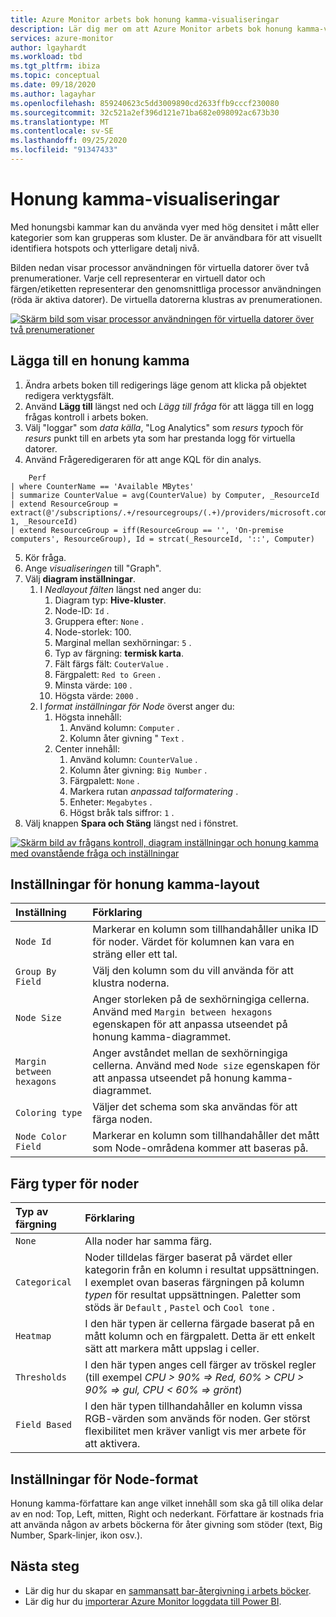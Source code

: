 ```yaml
---
title: Azure Monitor arbets bok honung kamma-visualiseringar
description: Lär dig mer om att Azure Monitor arbets bok honung kamma-visualiseringar.
services: azure-monitor
author: lgayhardt
ms.workload: tbd
ms.tgt_pltfrm: ibiza
ms.topic: conceptual
ms.date: 09/18/2020
ms.author: lagayhar
ms.openlocfilehash: 859240623c5dd3009890cd2633ffb9cccf230080
ms.sourcegitcommit: 32c521a2ef396d121e71ba682e098092ac673b30
ms.translationtype: MT
ms.contentlocale: sv-SE
ms.lasthandoff: 09/25/2020
ms.locfileid: "91347433"
---
```

# <a name="honey-comb-visualizations"></a>Honung kamma-visualiseringar

Med honungsbi kammar kan du använda vyer med hög densitet i mått eller kategorier som kan grupperas som kluster. De är användbara för att visuellt identifiera hotspots och ytterligare detalj nivå.

Bilden nedan visar processor användningen för virtuella datorer över två prenumerationer. Varje cell representerar en virtuell dator och färgen/etiketten representerar den genomsnittliga processor användningen (röda är aktiva datorer). De virtuella datorerna klustras av prenumerationen.

[![Skärm bild som visar processor användningen för virtuella datorer över två prenumerationer](.\media\workbooks-honey-comb\cpu-example.png)](.\media\workbooks-honey-comb\cpu-example.png#lightbox)

## <a name="adding-a-honey-comb"></a>Lägga till en honung kamma

1. Ändra arbets boken till redigerings läge genom att klicka på objektet redigera verktygsfält.
2. Använd **Lägg till**  längst ned och *Lägg till fråga* för att lägga till en logg frågas kontroll i arbets boken.
3. Välj "loggar" som *data källa*, "Log Analytics" som *resurs typ*och för *resurs* punkt till en arbets yta som har prestanda logg för virtuella datorer.
4. Använd Frågeredigeraren för att ange KQL för din analys.

```kusto
    Perf
| where CounterName == 'Available MBytes'
| summarize CounterValue = avg(CounterValue) by Computer, _ResourceId
| extend ResourceGroup = extract(@'/subscriptions/.+/resourcegroups/(.+)/providers/microsoft.compute/virtualmachines/.+', 1, _ResourceId)
| extend ResourceGroup = iff(ResourceGroup == '', 'On-premise computers', ResourceGroup), Id = strcat(_ResourceId, '::', Computer)
```

5. Kör fråga.
6. Ange *visualiseringen* till "Graph".
7. Välj **diagram inställningar**.
    1. I *Nedlayout fälten* längst ned anger du:
        1. Diagram typ: **Hive-kluster**.
        2. Node-ID: `Id` .
        3. Gruppera efter: `None` .
        4. Node-storlek: 100.
        5. Marginal mellan sexhörningar: `5` .
        6. Typ av färgning: **termisk karta**.
        7. Fält färgs fält: `CouterValue` .
        8. Färgpalett: `Red to Green` .
        9. Minsta värde: `100` .
        10. Högsta värde: `2000` .
    2. I *format inställningar för Node* överst anger du:
        1. Högsta innehåll:
            1. Använd kolumn: `Computer` .
            2. Kolumn åter givning " `Text` .
        9. Center innehåll:
            1. Använd kolumn: `CounterValue` .
            2. Kolumn åter givning: `Big Number` .
            3. Färgpalett: `None` .
            4. Markera rutan *anpassad talformatering* .
            5. Enheter: `Megabytes` .
            6. Högst bråk tals siffror: `1` .
8. Välj knappen **Spara och Stäng** längst ned i fönstret.

[![Skärm bild av frågans kontroll, diagram inställningar och honung kamma med ovanstående fråga och inställningar](.\media\workbooks-honey-comb\available-memory.png)](.\media\workbooks-honey-comb\available-memory.png#lightbox)

## <a name="honey-comb-layout-settings"></a>Inställningar för honung kamma-layout

| Inställning | Förklaring |
|:------------- |:-------------|
| `Node Id` | Markerar en kolumn som tillhandahåller unika ID för noder. Värdet för kolumnen kan vara en sträng eller ett tal. |
| `Group By Field` | Välj den kolumn som du vill använda för att klustra noderna. |
| `Node Size` | Anger storleken på de sexhörningiga cellerna. Använd med `Margin between hexagons` egenskapen för att anpassa utseendet på honung kamma-diagrammet. |
| `Margin between hexagons` | Anger avståndet mellan de sexhörningiga cellerna. Använd med `Node size` egenskapen för att anpassa utseendet på honung kamma-diagrammet. |
| `Coloring type` | Väljer det schema som ska användas för att färga noden. |
| `Node Color Field` | Markerar en kolumn som tillhandahåller det mått som Node-områdena kommer att baseras på. |

## <a name="node-coloring-types"></a>Färg typer för noder

| Typ av färgning | Förklaring |
|:------------- |:-------------|
| `None` | Alla noder har samma färg. |
| `Categorical` | Noder tilldelas färger baserat på värdet eller kategorin från en kolumn i resultat uppsättningen. I exemplet ovan baseras färgningen på kolumn _typen_ för resultat uppsättningen. Paletter som stöds är `Default` , `Pastel` och `Cool tone` .  |
| `Heatmap` | I den här typen är cellerna färgade baserat på en mått kolumn och en färgpalett. Detta är ett enkelt sätt att markera mått uppslag i celler. |
| `Thresholds` | I den här typen anges cell färger av tröskel regler (till exempel _CPU > 90% => Red, 60% > CPU > 90% => gul, CPU < 60% => grönt_) |
| `Field Based` | I den här typen tillhandahåller en kolumn vissa RGB-värden som används för noden. Ger störst flexibilitet men kräver vanligt vis mer arbete för att aktivera.  |
      
## <a name="node-format-settings"></a>Inställningar för Node-format

Honung kamma-författare kan ange vilket innehåll som ska gå till olika delar av en nod: Top, Left, mitten, Right och nederkant. Författare är kostnads fria att använda någon av arbets böckerna för åter givning som stöder (text, Big Number, Spark-linjer, ikon osv.).

## <a name="next-steps"></a>Nästa steg

- Lär dig hur du skapar en [sammansatt bar-återgivning i arbets böcker](workbooks-composite-bar.md).
- Lär dig hur du [importerar Azure Monitor loggdata till Power BI](powerbi.md).

